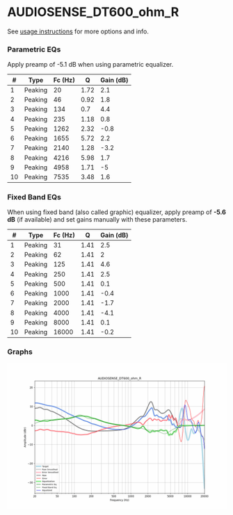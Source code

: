 # AUDIOSENSE_DT600_ohm_R
See [usage instructions](https://github.com/jaakkopasanen/AutoEq#usage) for more options and info.

### Parametric EQs
Apply preamp of -5.1 dB when using parametric equalizer.

|   # | Type    |   Fc (Hz) |    Q |   Gain (dB) |
|-----|---------|-----------|------|-------------|
|   1 | Peaking |        20 | 1.72 |         2.1 |
|   2 | Peaking |        46 | 0.92 |         1.8 |
|   3 | Peaking |       134 | 0.7  |         4.4 |
|   4 | Peaking |       235 | 1.18 |         0.8 |
|   5 | Peaking |      1262 | 2.32 |        -0.8 |
|   6 | Peaking |      1655 | 5.72 |         2.2 |
|   7 | Peaking |      2140 | 1.28 |        -3.2 |
|   8 | Peaking |      4216 | 5.98 |         1.7 |
|   9 | Peaking |      4958 | 1.71 |        -5   |
|  10 | Peaking |      7535 | 3.48 |         1.6 |

### Fixed Band EQs
When using fixed band (also called graphic) equalizer, apply preamp of **-5.6 dB** (if available) and set gains manually with these parameters.

|   # | Type    |   Fc (Hz) |    Q |   Gain (dB) |
|-----|---------|-----------|------|-------------|
|   1 | Peaking |        31 | 1.41 |         2.5 |
|   2 | Peaking |        62 | 1.41 |         2   |
|   3 | Peaking |       125 | 1.41 |         4.6 |
|   4 | Peaking |       250 | 1.41 |         2.5 |
|   5 | Peaking |       500 | 1.41 |         0.1 |
|   6 | Peaking |      1000 | 1.41 |        -0.4 |
|   7 | Peaking |      2000 | 1.41 |        -1.7 |
|   8 | Peaking |      4000 | 1.41 |        -4.1 |
|   9 | Peaking |      8000 | 1.41 |         0.1 |
|  10 | Peaking |     16000 | 1.41 |        -0.2 |

### Graphs
![](./AUDIOSENSE_DT600_ohm_R.png)
